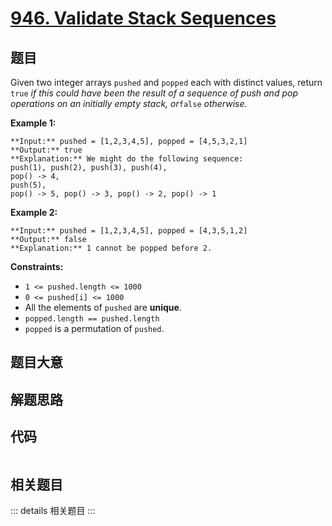 # [946. Validate Stack Sequences](https://leetcode.com/problems/validate-stack-sequences)

## 题目

Given two integer arrays `pushed` and `popped` each with distinct values,
return `true` _if this could have been the result of a sequence of push and
pop operations on an initially empty stack, or_`false` _otherwise._



**Example 1:**

    
    
    **Input:** pushed = [1,2,3,4,5], popped = [4,5,3,2,1]
    **Output:** true
    **Explanation:** We might do the following sequence:
    push(1), push(2), push(3), push(4),
    pop() -> 4,
    push(5),
    pop() -> 5, pop() -> 3, pop() -> 2, pop() -> 1
    

**Example 2:**

    
    
    **Input:** pushed = [1,2,3,4,5], popped = [4,3,5,1,2]
    **Output:** false
    **Explanation:** 1 cannot be popped before 2.
    



**Constraints:**

  * `1 <= pushed.length <= 1000`
  * `0 <= pushed[i] <= 1000`
  * All the elements of `pushed` are **unique**.
  * `popped.length == pushed.length`
  * `popped` is a permutation of `pushed`.


## 题目大意

## 解题思路

## 代码

```javascript

```

## 相关题目

::: details 相关题目
:::
